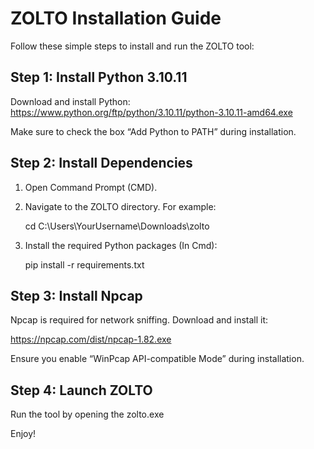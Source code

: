 ZOLTO Installation Guide
=========================

Follow these simple steps to install and run the ZOLTO tool:

Step 1: Install Python 3.10.11
-----------------------------
Download and install Python:
https://www.python.org/ftp/python/3.10.11/python-3.10.11-amd64.exe

Make sure to check the box “Add Python to PATH” during installation.

Step 2: Install Dependencies
----------------------------
1. Open Command Prompt (CMD).
2. Navigate to the ZOLTO directory. For example:

   cd C:\Users\YourUsername\Downloads\zolto

3. Install the required Python packages (In Cmd):

   pip install -r requirements.txt

Step 3: Install Npcap
---------------------
Npcap is required for network sniffing. Download and install it:

https://npcap.com/dist/npcap-1.82.exe

Ensure you enable “WinPcap API-compatible Mode” during installation.

Step 4: Launch ZOLTO
--------------------

Run the tool by opening the zolto.exe

Enjoy!
